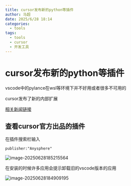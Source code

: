 ```yaml
---
title: cursor发布新的python等插件
author: 马超
date: 2025/6/28 18:14
categories:
  - tools
tags:
  - tools
  - cursor
  - 开发工具
---
```

# cursor发布新的python等插件

vscode中的pylance在wsl等环境下并不好用或者很多不可用的

cursor发布了新的内部扩展

[相关新闻链接](https://forum.cursor.com/t/new-in-house-extensions-c-c-ssh-devcontainers-wsl-python/94531)

## 查看cursor官方出品的插件

在插件搜索栏输入

```shell
publisher:"Anysphere"
```

![image-20250628185215564](https://pic.ixtd.com/images/2025/06/28/image-20250628185215564.png)



在安装的时候许多应用会提示卸载旧的vscode版本的应用

![image-20250628184909195](https://pic.ixtd.com/images/2025/06/28/image-20250628184909195.png)
